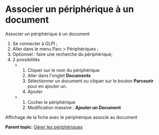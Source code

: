 Associer un périphérique à un document
======================================

Associer un périphérique à un document

1.  Se connecter à GLPI ;
2.  Aller dans le menu Parc \> Périphériques ;
3.  Optionnel : faire une recherche du périphérique;
4.  2 possibilités
    -   1.  Cliquer sur le nom du périphérique
        2.  Aller dans l'onglet **Documents**
        3.  Sélectionner un document ou cliquer sur le bouton
            **Parcourir** pour en ajouter un.
        4.  Ajouter

    -   1.  Cocher le périphérique
        2.  Modification massive : **Ajouter un Document**

Affichage de la fiche avec le périphérique associé au document

**Parent topic:** [Gérer les
périphériques](../glpi/inventory_peripheral.html "Les périphériques se gèrent depuis le menu Parc > Périphériques")
